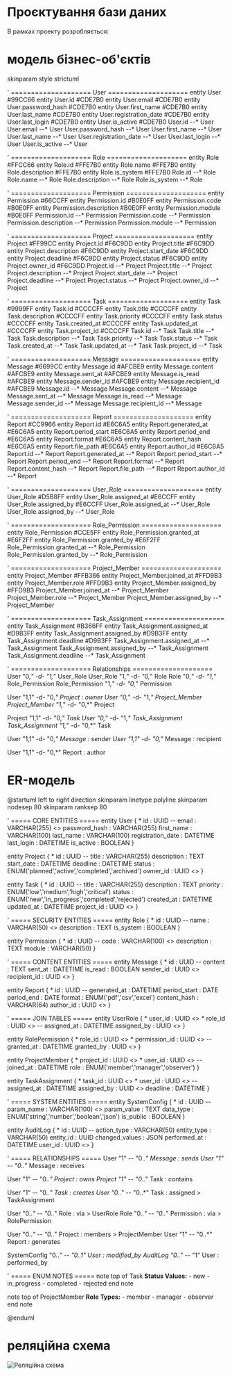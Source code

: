 # Проєктування бази даних

В рамках проекту розробляється: 
# модель бізнес-об'єктів 

skinparam style strictuml

' ==================== User ====================
entity User #99CC66
entity User.id #CDE7B0
entity User.email #CDE7B0
entity User.password_hash #CDE7B0
entity User.first_name #CDE7B0
entity User.last_name #CDE7B0
entity User.registration_date #CDE7B0
entity User.last_login #CDE7B0
entity User.is_active #CDE7B0
User.id --* User
User.email --* User
User.password_hash --* User
User.first_name --* User
User.last_name --* User
User.registration_date --* User
User.last_login --* User
User.is_active --* User

' ==================== Role ====================
entity Role #FFCC66
entity Role.id #FFE7B0
entity Role.name #FFE7B0
entity Role.description #FFE7B0
entity Role.is_system #FFE7B0
Role.id --* Role
Role.name --* Role
Role.description --* Role
Role.is_system --* Role

' ==================== Permission ====================
entity Permission #66CCFF
entity Permission.id #B0E0FF
entity Permission.code #B0E0FF
entity Permission.description #B0E0FF
entity Permission.module #B0E0FF
Permission.id --* Permission
Permission.code --* Permission
Permission.description --* Permission
Permission.module --* Permission

' ==================== Project ====================
entity Project #FF99CC
entity Project.id #F6C9DD
entity Project.title #F6C9DD
entity Project.description #F6C9DD
entity Project.start_date #F6C9DD
entity Project.deadline #F6C9DD
entity Project.status #F6C9DD
entity Project.owner_id #F6C9DD
Project.id --* Project
Project.title --* Project
Project.description --* Project
Project.start_date --* Project
Project.deadline --* Project
Project.status --* Project
Project.owner_id --* Project

' ==================== Task ====================
entity Task #9999FF
entity Task.id #CCCCFF
entity Task.title #CCCCFF
entity Task.description #CCCCFF
entity Task.priority #CCCCFF
entity Task.status #CCCCFF
entity Task.created_at #CCCCFF
entity Task.updated_at #CCCCFF
entity Task.project_id #CCCCFF
Task.id --* Task
Task.title --* Task
Task.description --* Task
Task.priority --* Task
Task.status --* Task
Task.created_at --* Task
Task.updated_at --* Task
Task.project_id --* Task

' ==================== Message ====================
entity Message #6699CC
entity Message.id #AFCBE9
entity Message.content #AFCBE9
entity Message.sent_at #AFCBE9
entity Message.is_read #AFCBE9
entity Message.sender_id #AFCBE9
entity Message.recipient_id #AFCBE9
Message.id --* Message
Message.content --* Message
Message.sent_at --* Message
Message.is_read --* Message
Message.sender_id --* Message
Message.recipient_id --* Message

' ==================== Report ====================
entity Report #CC9966
entity Report.id #E6C6A5
entity Report.generated_at #E6C6A5
entity Report.period_start #E6C6A5
entity Report.period_end #E6C6A5
entity Report.format #E6C6A5
entity Report.content_hash #E6C6A5
entity Report.file_path #E6C6A5
entity Report.author_id #E6C6A5
Report.id --* Report
Report.generated_at --* Report
Report.period_start --* Report
Report.period_end --* Report
Report.format --* Report
Report.content_hash --* Report
Report.file_path --* Report
Report.author_id --* Report

' ==================== User_Role ====================
entity User_Role #D5B8FF
entity User_Role.assigned_at #E6CCFF
entity User_Role.assigned_by #E6CCFF
User_Role.assigned_at --* User_Role
User_Role.assigned_by --* User_Role

' ==================== Role_Permission ====================
entity Role_Permission #CCE5FF
entity Role_Permission.granted_at #E6F2FF
entity Role_Permission.granted_by #E6F2FF
Role_Permission.granted_at --* Role_Permission
Role_Permission.granted_by --* Role_Permission

' ==================== Project_Member ====================
entity Project_Member #FFB366
entity Project_Member.joined_at #FFD9B3
entity Project_Member.role #FFD9B3
entity Project_Member.assigned_by #FFD9B3
Project_Member.joined_at --* Project_Member
Project_Member.role --* Project_Member
Project_Member.assigned_by --* Project_Member

' ==================== Task_Assignment ====================
entity Task_Assignment #B366FF
entity Task_Assignment.assigned_at #D9B3FF
entity Task_Assignment.assigned_by #D9B3FF
entity Task_Assignment.deadline #D9B3FF
Task_Assignment.assigned_at --* Task_Assignment
Task_Assignment.assigned_by --* Task_Assignment
Task_Assignment.deadline --* Task_Assignment

' ==================== Relationships ====================
User "0,*" -d- "1,*" User_Role
User_Role "1,*" -d- "0,*" Role
Role "0,*" -d- "1,*" Role_Permission
Role_Permission "1,*" -d- "0,*" Permission

User "1,1" -d- "0,*" Project : owner
User "0,*" -d- "1,*" Project_Member
Project_Member "1,*" -d- "0,*" Project

Project "1,1" -d- "0,*" Task
User "0,*" -d- "1,*" Task_Assignment
Task_Assignment "1,*" -d- "0,*" Task

User "1,1" -d- "0,*" Message : sender
User "1,1" -d- "0,*" Message : recipient

User "1,1" -d- "0,*" Report : author
# ER-модель

@startuml
left to right direction
skinparam linetype polyline
skinparam nodesep 80
skinparam ranksep 80

' ===== CORE ENTITIES =====
entity User {
    * id : UUID
    --
    email : VARCHAR(255) <<UNIQUE>>
    password_hash : VARCHAR(255)
    first_name : VARCHAR(100)
    last_name : VARCHAR(100)
    registration_date : DATETIME
    last_login : DATETIME
    is_active : BOOLEAN
}

entity Project {
    * id : UUID
    --
    title : VARCHAR(255)
    description : TEXT
    start_date : DATETIME
    deadline : DATETIME
    status : ENUM('planned','active','completed','archived')
    owner_id : UUID <<FK>>
}

entity Task {
    * id : UUID
    --
    title : VARCHAR(255)
    description : TEXT
    priority : ENUM('low','medium','high','critical')
    status : ENUM('new','in_progress','completed','rejected')
    created_at : DATETIME
    updated_at : DATETIME
    project_id : UUID <<FK>>
}

' ===== SECURITY ENTITIES =====
entity Role {
    * id : UUID
    --
    name : VARCHAR(50) <<UNIQUE>>
    description : TEXT
    is_system : BOOLEAN
}

entity Permission {
    * id : UUID
    --
    code : VARCHAR(100) <<UNIQUE>>
    description : TEXT
    module : VARCHAR(50)
}

' ===== CONTENT ENTITIES =====
entity Message {
    * id : UUID
    --
    content : TEXT
    sent_at : DATETIME
    is_read : BOOLEAN
    sender_id : UUID <<FK>>
    recipient_id : UUID <<FK>>
}

entity Report {
    * id : UUID
    --
    generated_at : DATETIME
    period_start : DATE
    period_end : DATE
    format : ENUM('pdf','csv','excel')
    content_hash : VARCHAR(64)
    author_id : UUID <<FK>>
}

' ===== JOIN TABLES =====
entity UserRole {
    * user_id : UUID <<FK>>
    * role_id : UUID <<FK>>
    --
    assigned_at : DATETIME
    assigned_by : UUID <<FK>>
}

entity RolePermission {
    * role_id : UUID <<FK>>
    * permission_id : UUID <<FK>>
    --
    granted_at : DATETIME
    granted_by : UUID <<FK>>
}

entity ProjectMember {
    * project_id : UUID <<FK>>
    * user_id : UUID <<FK>>
    --
    joined_at : DATETIME
    role : ENUM('member','manager','observer')
}

entity TaskAssignment {
    * task_id : UUID <<FK>>
    * user_id : UUID <<FK>>
    --
    assigned_at : DATETIME
    assigned_by : UUID <<FK>>
    deadline : DATETIME
}

' ===== SYSTEM ENTITIES =====
entity SystemConfig {
    * id : UUID
    --
    param_name : VARCHAR(100) <<UNIQUE>>
    param_value : TEXT
    data_type : ENUM('string','number','boolean','json')
    is_public : BOOLEAN
}

entity AuditLog {
    * id : UUID
    --
    action_type : VARCHAR(50)
    entity_type : VARCHAR(50)
    entity_id : UUID
    changed_values : JSON
    performed_at : DATETIME
    user_id : UUID <<FK>>
}

' ===== RELATIONSHIPS =====
User "1" -- "0..*" Message : sends
User "1" -- "0..*" Message : receives

User "1" -- "0..*" Project : owns
Project "1" -- "0..*" Task : contains

User "1" -- "0..*" Task : creates
User "0..*" -- "0..*" Task : assigned > TaskAssignment

User "0..*" -- "0..*" Role : via > UserRole
Role "0..*" -- "0..*" Permission : via > RolePermission

User "0..*" -- "0..*" Project : members > ProjectMember
User "1" -- "0..*" Report : generates

SystemConfig "0..*" -- "0..1" User : modified_by
AuditLog "0..*" -- "1" User : performed_by

' ===== ENUM NOTES =====
note top of Task
    **Status Values:**
    - new
    - in_progress
    - completed
    - rejected
end note

note top of ProjectMember
    **Role Types:**
    - member
    - manager
    - observer
end note

@enduml

# реляційна схема

![Реляційна схема](https://i.postimg.cc/MTNqmPbm/image.png)
